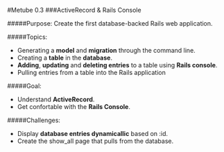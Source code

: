#Metube 0.3
###ActiveRecord & Rails Console


#####Purpose:
Create the first database-backed Rails web application.

#####Topics:
- Generating a **model** and **migration** through the command line.
- Creating a **table** in the **database**.
- **Adding**, **updating** and **deleting entries** to a table using **Rails console**.
- Pulling entries from a table into the Rails application

#####Goal:
- Understand **ActiveRecord**.
- Get confortable with the **Rails Console**.

#####Challenges:

- Display **database entries dynamicallic** based on :id.
- Create the show_all page that pulls from the database.